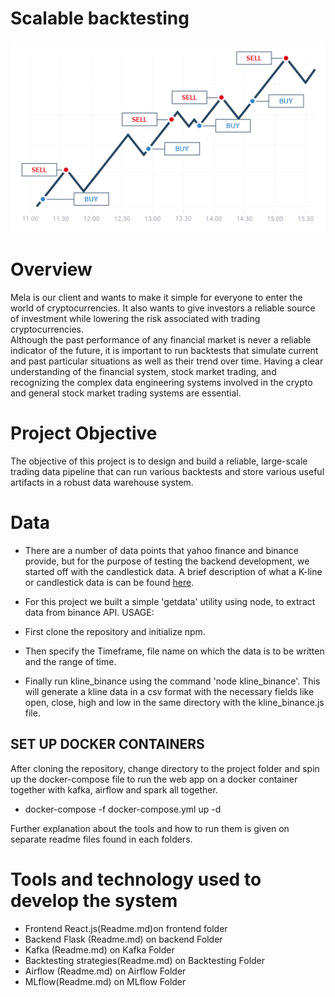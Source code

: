 # Scalable backtesting 
<img title="Mela" alt="Alt text" src="/images/cryptoTrading.png" width= "1000">

# Overview
Mela is our client and wants to make it simple for everyone to enter the world of cryptocurrencies. It also wants to give investors a reliable source of investment while lowering the risk associated with trading cryptocurrencies.   
Although the past performance of any financial market is never a reliable indicator of the future, it is important to run backtests that simulate current and past particular situations as well as their trend over time. Having a clear understanding of the financial system, stock market trading,  and recognizing the complex data engineering systems involved in the crypto and general stock market trading systems are essential.

# Project Objective 
The objective of this project is to design and build a reliable, large-scale trading data pipeline that can run various backtests and store various useful artifacts in a robust data warehouse system.

# Data
* There are a number of data points that yahoo finance and binance provide, but for the purpose of testing the backend development, we started off with the candlestick data.
A brief description of what a K-line or candlestick data is can be found [here](https://www.investopedia.com/terms/c/candlestick.asp).

* For this project we built a simple 'getdata' utility using node, to extract data from binance API.
USAGE: 
* First clone the repository and initialize npm.
* Then specify the Timeframe, file name on which the data is to be written and the range of time.
* Finally run kline_binance using the command 'node kline_binance'. This will generate a kline data in a csv format with the necessary fields like open, close, high and low in the same directory with the kline_binance.js file.

 ## SET UP DOCKER CONTAINERS

After cloning the repository, change directory to the project folder and spin up the docker-compose file to run the web app on a docker container together with kafka, airflow and spark all together. 
 
 * docker-compose -f docker-compose.yml up -d

Further explanation about the tools and how to run them is given on separate readme files found in each folders.
# Tools and technology used to develop the system
- Frontend React.js(Readme.md)on frontend folder
- Backend Flask (Readme.md) on backend Folder 
- Kafka (Readme.md) on Kafka Folder 
- Backtesting strategies(Readme.md) on Backtesting Folder 
- Airflow (Readme.md) on Airflow Folder 
- MLflow(Readme.md) on MLflow Folder


